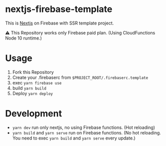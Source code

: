 # nextjs-firebase-template
This is [Nextjs](https://nextjs.org/) on Firebase with SSR template project.

⚠️ This Repository works only Firebase paid plan. (Using CloudFunctions Node 10 runtime.)

# Usage
1. Fork this Repository
2. Create your .firebaserc from `$PROJECT_ROOT/.firebaserc.template`
3. exec `yarn firebase use`
4. build `yarn build`
5. Deploy `yarn deploy`

# Development
- `yarn dev` run only nextjs, no using Firebase functions. (Hot reloading)
- `yarn build` and `yarn serve` run on Firebase functions. (No hot reloading. You need to exec `yarn build` and `yarn serve` every update.)
